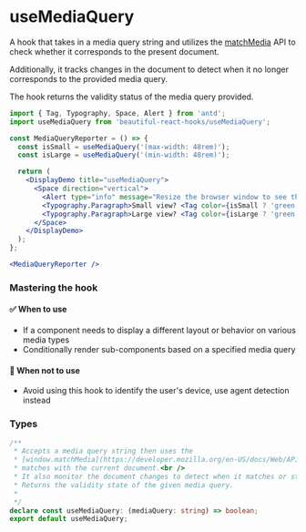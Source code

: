 # useMediaQuery

A hook that takes in a media query string and utilizes the [matchMedia](https://developer.mozilla.org/en-US/docs/Web/API/Window/matchMedia)
API to check whether it corresponds to the present document.

Additionally, it tracks changes in the document to detect when it no longer corresponds to the provided media query.

The hook returns the validity status of the media query provided.

```jsx harmony
import { Tag, Typography, Space, Alert } from 'antd';
import useMediaQuery from 'beautiful-react-hooks/useMediaQuery';

const MediaQueryReporter = () => {
  const isSmall = useMediaQuery('(max-width: 48rem)');
  const isLarge = useMediaQuery('(min-width: 48rem)');

  return (
    <DisplayDemo title="useMediaQuery">
      <Space direction="vertical">
        <Alert type="info" message="Resize the browser window to see the changes" showIcon />
        <Typography.Paragraph>Small view? <Tag color={isSmall ? 'green' : 'red'}>{isSmall ? 'yes' : 'no'}</Tag></Typography.Paragraph>
        <Typography.Paragraph>Large view? <Tag color={isLarge ? 'green' : 'red'}>{isLarge ? 'yes' : 'no'}</Tag></Typography.Paragraph>
      </Space>
    </DisplayDemo>
  );
};

<MediaQueryReporter />
```

### Mastering the hook

#### ✅ When to use

- If a component needs to display a different layout or behavior on various media types
- Conditionally render sub-components based on a specified media query

#### 🛑 When not to use

- Avoid using this hook to identify the user's device, use agent detection instead

<!-- Types -->
### Types
    
```typescript static
/**
 * Accepts a media query string then uses the
 * [window.matchMedia](https://developer.mozilla.org/en-US/docs/Web/API/Window/matchMedia) API to determine if it
 * matches with the current document.<br />
 * It also monitor the document changes to detect when it matches or stops matching the media query.<br />
 * Returns the validity state of the given media query.
 *
 */
declare const useMediaQuery: (mediaQuery: string) => boolean;
export default useMediaQuery;

```
<!-- Types:end -->